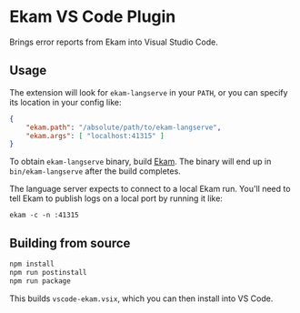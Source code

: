 # Ekam VS Code Plugin

Brings error reports from Ekam into Visual Studio Code.

## Usage

The extension will look for `ekam-langserve` in your `PATH`, or you can specify
its location in your config like:

```json
{
    "ekam.path": "/absolute/path/to/ekam-langserve",
    "ekam.args": [ "localhost:41315" ]
}
```

To obtain `ekam-langserve` binary, build [Ekam](https://github.com/capnproto/ekam).
The binary will end up in `bin/ekam-langserve` after the build completes.

The language server expects to connect to a local Ekam run. You'll need to tell
Ekam to publish logs on a local port by running it like:

    ekam -c -n :41315

## Building from source

```bash
npm install
npm run postinstall
npm run package
```

This builds `vscode-ekam.vsix`, which you can then install into VS Code.
